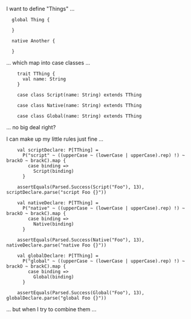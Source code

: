 I want to define "Things" ...

```
  global Thing {

  }

  native Another {

  }
```
... which map into case classes ...
```
    trait TThing {
      val name: String
    }

    case class Script(name: String) extends TThing

    case class Native(name: String) extends TThing

    case class Global(name: String) extends TThing
```
... no big deal right?

I can make up my little rules just fine ...
```
    val scriptDeclare: P[TThing] =
      P("script" ~ ((upperCase ~ (lowerCase | upperCase).rep) !) ~ brackO ~ brackC).map {
        case binding =>
          Script(binding)
      }

    assertEquals(Parsed.Success(Script("Foo"), 13), scriptDeclare.parse("script Foo {}"))

    val nativeDeclare: P[TThing] =
      P("native" ~ ((upperCase ~ (lowerCase | upperCase).rep) !) ~ brackO ~ brackC).map {
        case binding =>
          Native(binding)
      }

    assertEquals(Parsed.Success(Native("Foo"), 13), nativeDeclare.parse("native Foo {}"))

    val globalDeclare: P[TThing] =
      P("global" ~ ((upperCase ~ (lowerCase | upperCase).rep) !) ~ brackO ~ brackC).map {
        case binding =>
          Global(binding)
      }

    assertEquals(Parsed.Success(Global("Foo"), 13), globalDeclare.parse("global Foo {}"))
```

... but when I try to combine them ...
